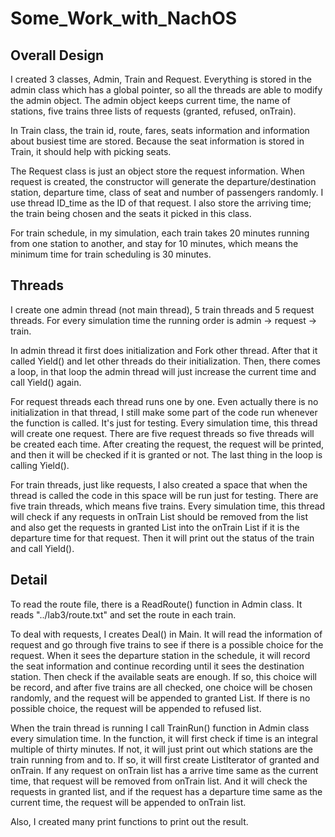 # Some_Work_with_NachOS

## Overall Design  

I created 3 classes, Admin, Train and Request. Everything is stored in the admin class which has a global pointer, so all the threads are able to modify the admin object. The admin object keeps current time, the name of stations, five trains three lists of requests (granted, refused, onTrain).  
    
In Train class, the train id, route, fares, seats information and information about busiest time are stored. Because the seat information is stored in Train, it should help with picking seats.  
    
The Request class is just an object store the request information. When request is created, the constructor will generate the departure/destination station, departure time, class of seat and number of passengers randomly. I use thread ID_time as the ID of that request. I also store the arriving time; the train being chosen and the seats it picked in this class.  
  
For train schedule, in my simulation, each train takes 20 minutes running from one station to another, and stay for 10 minutes, which means the minimum time for train scheduling is 30 minutes.  
     
## Threads  
I create one admin thread (not main thread), 5 train threads and 5 request threads. For every simulation time the running order is admin -> request -> train.  

In admin thread it first does initialization and Fork other thread. After that it called Yield() and let other threads do their initialization. Then, there comes a loop, in that loop the admin thread will just increase the current time and call Yield() again.  

For request threads each thread runs one by one. Even actually there is no initialization in that thread, I still make some part of the code run whenever the function is called. It's just for testing. Every simulation time, this thread will create one request. There are five request threads so five threads will be created each time. After creating the request, the request will be printed, and then it will be checked if it is granted or not. The last thing in the loop is calling Yield().  

For train threads, just like requests, I also created a space that when the thread is called the code in this space will be run just for testing. There are five train threads, which means five trains. Every simulation time, this thread will check if any requests in onTrain List should be removed from the list and also get the requests in granted List into the onTrain List if it is the departure time for that request. Then it will print out the status of the train and call Yield().  

## Detail
To read the route file, there is a ReadRoute() function in Admin class. It reads "../lab3/route.txt" and set the route in each train.  

To deal with requests, I creates Deal() in Main. It will read the information of request and go through five trains to see if there is a possible choice for the request. When it sees the departure station in the schedule, it will record the seat information and continue recording until it sees the destination station. Then check if the available seats are enough. If so, this choice will be record, and after five trains are all checked, one choice will be chosen randomly, and the request will be appended to granted List. If there is no possible choice, the request will be appended to refused list.  

When the train thread is running I call TrainRun() function in Admin class every simulation time. In the function, it will first check if time is an integral multiple of thirty minutes. If not, it will just print out which stations are the train running from and to. If so, it will first create ListIterator of granted and onTrain. If any request on onTrain list has a arrive time same as the current time, that request will be removed from onTrain list. And it will check the requests in granted list, and if the request has a departure time same as the current time, the request will be appended to onTrain list.  

Also, I created many print functions to print out the result.

